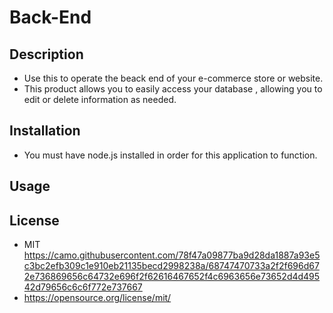 # Back-End

## Description

- Use this to operate the beack end of your e-commerce store or website.
- This product allows you to easily access your database , allowing you to edit or delete information as needed.

## Installation

- You must have node.js installed in order for this application to function.

## Usage



## License

- MIT https://camo.githubusercontent.com/78f47a09877ba9d28da1887a93e5c3bc2efb309c1e910eb21135becd2998238a/68747470733a2f2f696d672e736869656c64732e696f2f62616467652f4c6963656e73652d4d49542d79656c6c6f772e737667
- https://opensource.org/license/mit/
